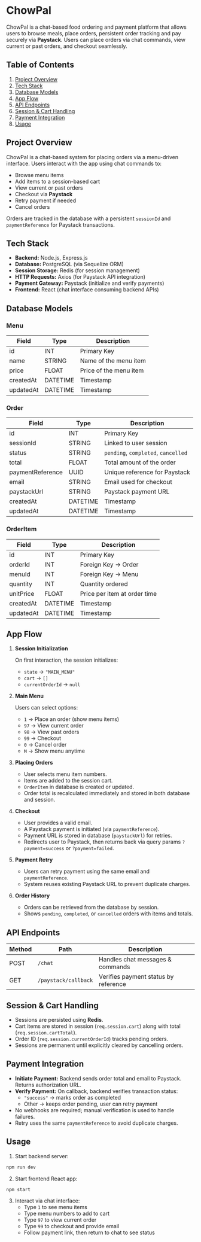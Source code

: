 # ChowPal
 ChowPal is a chat-based food ordering and payment platform that allows users to browse meals, place orders, persistent order tracking and pay securely via **Paystack**.  Users can place orders via chat commands, view current or past orders, and checkout seamlessly.

## Table of Contents

1. [Project Overview](#project-overview)
2. [Tech Stack](#tech-stack)
3. [Database Models](#database-models)
4. [App Flow](#app-flow)
5. [API Endpoints](#api-endpoints)
6. [Session & Cart Handling](#session--cart-handling)
7. [Payment Integration](#payment-integration)
8. [Usage](#usage)

## Project Overview

ChowPal is a chat-based system for placing orders via a menu-driven interface. Users interact with the app using chat commands to:

- Browse menu items
- Add items to a session-based cart
- View current or past orders
- Checkout via **Paystack**
- Retry payment if needed
- Cancel orders

Orders are tracked in the database with a persistent `sessionId` and `paymentReference` for Paystack transactions.

## Tech Stack

- **Backend:** Node.js, Express.js
- **Database:** PostgreSQL (via Sequelize ORM)
- **Session Storage:** Redis (for session management)
- **HTTP Requests:** Axios (for Paystack API integration)
- **Payment Gateway:** Paystack (initialize and verify payments)
- **Frontend:** React (chat interface consuming backend APIs)

## Database Models

### Menu

| Field     | Type     | Description            |
|-----------|----------|------------------------|
| id        | INT      | Primary Key            |
| name      | STRING   | Name of the menu item  |
| price     | FLOAT    | Price of the menu item |
| createdAt | DATETIME | Timestamp              |
| updatedAt | DATETIME | Timestamp              |

### Order

| Field            | Type     | Description                         |
|------------------|----------|-------------------------------------|
| id               | INT      | Primary Key                         |
| sessionId        | STRING   | Linked to user session              |
| status           | STRING   | `pending`, `completed`, `cancelled` |
| total            | FLOAT    | Total amount of the order           |
| paymentReference | UUID     | Unique reference for Paystack       |
| email            | STRING   | Email used for checkout             |
| paystackUrl      | STRING   | Paystack payment URL                |
| createdAt        | DATETIME | Timestamp                           |
| updatedAt        | DATETIME | Timestamp                           |

### OrderItem

| Field     | Type     | Description                  |
|-----------|----------|------------------------------|
| id        | INT      | Primary Key                  |
| orderId   | INT      | Foreign Key -> Order         |
| menuId    | INT      | Foreign Key -> Menu          |
| quantity  | INT      | Quantity ordered             |
| unitPrice | FLOAT    | Price per item at order time |
| createdAt | DATETIME | Timestamp                    |
| updatedAt | DATETIME | Timestamp                    |

## App Flow

1. **Session Initialization**

   On first interaction, the session initializes:
   - `state` → `"MAIN_MENU"`
   - `cart` → `[]`
   - `currentOrderId` → `null`

2. **Main Menu**

   Users can select options:
   - `1` → Place an order (show menu items)
   - `97` → View current order
   - `98` → View past orders
   - `99` → Checkout
   - `0` → Cancel order
   - `M` → Show menu anytime

3. **Placing Orders**

   - User selects menu item numbers.
   - Items are added to the session cart.
   - `OrderItem` in database is created or updated.
   - Order total is recalculated immediately and stored in both database and session.

4. **Checkout**

   - User provides a valid email.
   - A Paystack payment is initiated (via `paymentReference`).
   - Payment URL is stored in database (`paystackUrl`) for retries.
   - Redirects user to Paystack, then returns back via query params `?payment=success` or `?payment=failed`.

5. **Payment Retry**

   - Users can retry payment using the same email and `paymentReference`.
   - System reuses existing Paystack URL to prevent duplicate charges.

6. **Order History**

   - Orders can be retrieved from the database by session.
   - Shows `pending`, `completed`, or `cancelled` orders with items and totals.

## API Endpoints

| Method | Path                 | Description                          |
|--------|----------------------|--------------------------------------|
| POST   | `/chat`              | Handles chat messages & commands     |
| GET   | `/paystack/callback` | Verifies payment status by reference |

## Session & Cart Handling

- Sessions are persisted using **Redis**.
- Cart items are stored in session (`req.session.cart`) along with total (`req.session.cartTotal`).
- Order ID (`req.session.currentOrderId`) tracks pending orders.
- Sessions are permanent until explicitly cleared by cancelling orders.

## Payment Integration

- **Initiate Payment:**
  Backend sends order total and email to Paystack. Returns authorization URL.
- **Verify Payment:**
  On callback, backend verifies transaction status:
  - `"success"` → marks order as completed
  - Other → keeps order pending, user can retry payment
- No webhooks are required; manual verification is used to handle failures.
- Retry uses the same `paymentReference` to avoid duplicate charges.

## Usage

1. Start backend server:

```bash
npm run dev
```

2. Start frontend React app:

```bash
npm start
```

3. Interact via chat interface:
   - Type `1` to see menu items
   - Type menu numbers to add to cart
   - Type `97` to view current order
   - Type `99` to checkout and provide email
   - Follow payment link, then return to chat to see status
